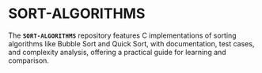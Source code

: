 # SORT-ALGORITHMS
The **`SORT-ALGORITHMS`** repository features C implementations of sorting algorithms like Bubble Sort and Quick Sort, with documentation, test cases, and complexity analysis, offering a practical guide for learning and comparison.
